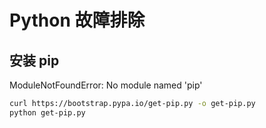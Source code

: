 # Python 故障排除

## 安装 pip

ModuleNotFoundError: No module named 'pip'

```sh
curl https://bootstrap.pypa.io/get-pip.py -o get-pip.py
python get-pip.py
```
